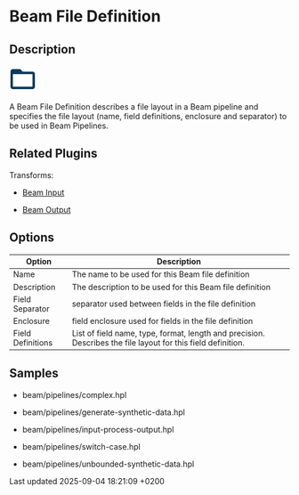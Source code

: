 <div id="header">

# Beam File Definition

</div>

<div id="content">

<div class="sect1">

## Description

<div class="sectionbody">

<div class="paragraph">

<span class="image">![folder](/images/icons/folder.svg)</span>

</div>

<div class="paragraph">

A Beam File Definition describes a file layout in a Beam pipeline and specifies the file layout (name, field definitions, enclosure and separator) to be used in Beam Pipelines.

</div>

</div>

</div>

<div class="sect1">

## Related Plugins

<div class="sectionbody">

<div class="paragraph">

Transforms:

</div>

<div class="ulist">

  - [Beam Input](pipeline/transforms/beamfileinput.4yNY1syaHc)

  - [Beam Output](pipeline/transforms/beamfileoutput.4yNY1syaHc)

</div>

</div>

</div>

<div class="sect1">

## Options

<div class="sectionbody">

| Option            | Description                                                                                                  |
| ----------------- | ------------------------------------------------------------------------------------------------------------ |
| Name              | The name to be used for this Beam file definition                                                            |
| Description       | The description to be used for this Beam file definition                                                     |
| Field Separator   | separator used between fields in the file definition                                                         |
| Enclosure         | field enclosure used for fields in the file definition                                                       |
| Field Definitions | List of field name, type, format, length and precision. Describes the file layout for this field definition. |

</div>

</div>

<div class="sect1">

## Samples

<div class="sectionbody">

<div class="ulist">

  - beam/pipelines/complex.hpl

  - beam/pipelines/generate-synthetic-data.hpl

  - beam/pipelines/input-process-output.hpl

  - beam/pipelines/switch-case.hpl

  - beam/pipelines/unbounded-synthetic-data.hpl

</div>

</div>

</div>

</div>

<div id="footer">

<div id="footer-text">

Last updated 2025-09-04 18:21:09 +0200

</div>

</div>
